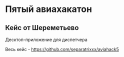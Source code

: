 # Пятый авиахакатон
## Кейс от Шереметьево

Десктоп-приложение для диспетчера

Весь кейс - https://github.com/separatrixxx/aviahack5
